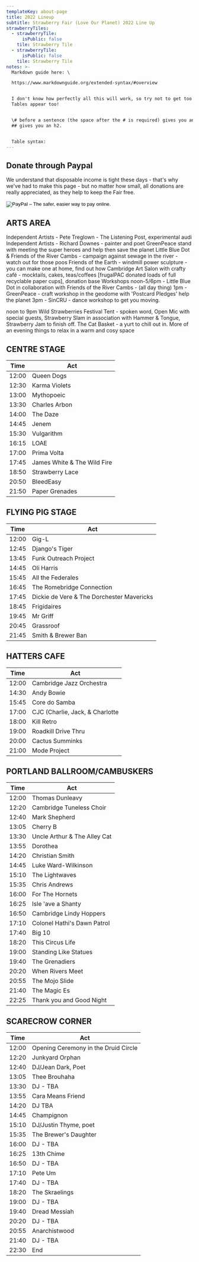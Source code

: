 ```yaml
---
templateKey: about-page
title: 2022 Lineup
subtitle: Strawberry Fair (Love Our Planet) 2022 Line Up
strawberryTiles:
  - strawberryTile:
      isPublic: false
    tile: Strawberry Tile
  - strawberryTile:
      isPublic: false
    tile: Strawberry Tile
notes: >-
  Markdown guide here: \

  https://www.markdownguide.org/extended-syntax/#overview


  I don't know how perfectly all this will work, so try not to get too fancy.
  Tables appear too! 


  \# before a sentence (the space after the # is required) gives you an H1. To
  ## gives you an h2. 


  Table syntax:
---
```

## Donate through Paypal

We understand that disposable income is tight these days - that's why we've had to make this page - but no matter how small, all donations are really appreciated, as they help to keep the Fair free.

<form target="_top" action="https://www.paypal.com/cgi-bin/webscr" method="post"><input type="hidden" name="cmd" value="_s-xclick" /> <input type="hidden" name="hosted_button_id" value="TX2E4BTL9HENG" /> <input type="image" alt="PayPal &ndash; The safer, easier way to pay online." border="0" name="submit" src="https://www.paypalobjects.com/en_GB/i/btn/btn_donate_SM.gif" /> <img width="1" alt="" height="1" border="0" src="https://www.paypalobjects.com/en_GB/i/scr/pixel.gif" /></form>


## ARTS AREA

Independent Artists - Pete Treglown - The Listening Post, experimental audi
Independent Artists - Richard Downes - painter and poet
GreenPeace stand with meeting the super heroes and help then save the planet
Little Blue Dot & Friends of the River Cambs - campaign against sewage in the river - watch out for those poos
Friends of the Earth - windmill power sculpture - you can make one at home, find out how
Cambridge Art Salon with crafty café - mocktails, cakes, teas/coffees [frugalPAC donated loads of full recyclable paper cups], donation base
Workshops
noon-5/6pm - Little Blue Dot in collaboration with Friends of the River Cambs - (all day thing)
1pm - GreenPeace - craft workshop in the geodome with 'Postcard Pledges' help the planet
3pm - SinCRU - dance workshop to get you moving.

noon to 9pm
Wild Strawberries Festival Tent - spoken word, Open Mic with special guests, Strawberry Slam in association with Hammer & Tongue, Strawberry Jam to finish off.
The Cat Basket - a yurt to chill out in. More of an evening things to relax in a warm and cosy space

## CENTRE STAGE

| Time  | Act                        |
| ----- | -------------------------- |
| 12:00 | Queen Dogs                 |
| 12:30 | Karma Violets              |
| 13:00 | Mythopoeic                 |
| 13:30 | Charles Arbon              |
| 14:00 | The Daze                   |
| 14:45 | Jenem                      |
| 15:30 | Vulgarithm                 |
| 16:15 | LOAE                       |
| 17:00 | Prima Volta                |
| 17:45 | James White & The Wild Fire|
| 18:50 | Strawberry Lace            |
| 20:50 | BleedEasy                  |
| 21:50 | Paper Grenades             |

## FLYING PIG STAGE

| Time  | Act                                      |
| ----- | --------------------------               |
| 12:00 | Gig-L                                    |
| 12:45 | Django's Tiger                           |
| 13:45 | Funk Outreach Project                    |
| 14:45 | Oli Harris                               |
| 15:45 | All the Federales                        |
| 16:45 | The Romebridge Connection                |
| 17:45 | Dickie de Vere & The Dorchester Mavericks|
| 18:45 | Frigidaires                              |
| 19:45 | Mr Griff                                 |
| 20:45 | Grassroof                                |
| 21:45 | Smith & Brewer Ban                       |

## HATTERS CAFE

| Time  | Act                                      |
| ----- | --------------------------               |
| 12:00 | Cambridge Jazz Orchestra                 |
| 14:30 | Andy Bowie                               |
| 15:45 | Core do Samba                            |
| 17:00 | CJC (Charlie, Jack, & Charlotte          |
| 18:00 | Kill Retro                               |
| 19:00 | Roadkill Drive Thru                      |
| 20:00 | Cactus Summinks                          |
| 21:00 | Mode Project                             |

## PORTLAND BALLROOM/CAMBUSKERS

| Time  | Act                                      |
| ----- | --------------------------               |
| 12:00 | Thomas Dunleavy                          |
| 12:20 | Cambridge Tuneless Choir                 |
| 12:40 | Mark Shepherd                            |
| 13:05 | Cherry B                                 |
| 13:30 | Uncle Arthur & The Alley Cat             |
| 13:55 | Dorothea                                 |
| 14:20 | Christian Smith                          |
| 14:45 | Luke Ward-Wilkinson                      |
| 15:10 | The Lightwaves                           |
| 15:35 | Chris Andrews                            |
| 16:00 | For The Hornets                          |
| 16:25 | Isle 'ave a Shanty                       |
| 16:50 | Cambridge Lindy Hoppers                  |
| 17:10 | Colonel Hathi's Dawn Patrol              |
| 17:40 | Big 10                                   |
| 18:20 | This Circus Life                         |
| 19:00 | Standing Like Statues                    |
| 19:40 | The Grenadiers                           |
| 20:20 | When Rivers Meet                         |
| 20:55 | The Mojo Slide                           |
| 21:40 | The Magic Es                             |
| 22:25 | Thank you and Good Night                 |

## SCARECROW CORNER

| Time  | Act                                      |
| ----- | --------------------------               |
| 12:00 | Opening Ceremony in the Druid Circle     |
| 12:20 | Junkyard Orphan                          |
| 12:40 | DJ/Jean Dark, Poet                       |
| 13:05 | Thee Brouhaha                            |
| 13:30 | DJ - TBA                                 |
| 13:55 | Cara Means Friend                        |
| 14:20 | DJ TBA                                   |
| 14:45 | Champignon                               |
| 15:10 | DJ/Justin Thyme, poet                    |
| 15:35 | The Brewer's Daughter                    |
| 16:00 | DJ - TBA                                 |
| 16:25 | 13th Chime                               |
| 16:50 | DJ - TBA                                 |
| 17:10 | Pete Um                                  |
| 17:40 | DJ - TBA                                 |
| 18:20 | The Skraelings                           |
| 19:00 | DJ - TBA                                 |
| 19:40 | Dread Messiah                            |
| 20:20 | DJ - TBA                                 |
| 20:55 | Anarchistwood                            |
| 21:40 | DJ - TBA                                 |
| 22:30 | End                                      |
